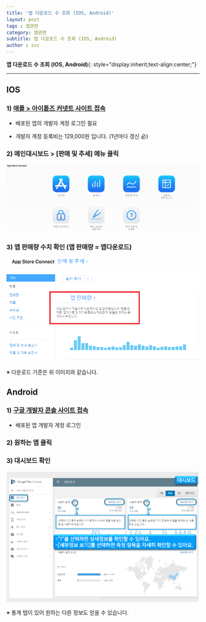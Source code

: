 ```yaml
---
title: '앱 다운로드 수 조회 (IOS, Android)'  
layout: post  
tags : 앱관련
category: 앱관련
subtitle: 앱 다운로드 수 조회 (IOS, Android)
author : ssc
---
```


**앱 다운로드 수 조회 (IOS, Android)**{: style="display:inherit;text-align:center;"}

---

## IOS

### 1) [애플 > 아이튠즈 커넷트 사이트 접속](https://itunesconnect.apple.com/login)

- 배포된 앱의 개발자 계정 로그인 필요

- 개발자 계정 등록비는 129,000원 입니다. (1년마다 갱신 必)

### 2) 메인대시보드 > [판매 및 추세] 메뉴 클릭

![Dashboard](/assets/images/post/Dashboard.PNG)

### 3) 앱 판매량 수치 확인 (앱 판매량 = 앱다운로드)

![downCnt](/assets/images/post/downCnt.PNG)

※ 다운로드 기준은 위 이미지와 같습니다.

## Android

### 1) [구글 개발자 콘솔 사이트 접속](https://play.google.com/apps/publish)

- 배포된 앱 개발자 계정 로그인

### 2) 원하는 앱 클릭


### 3) 대시보드 확인

![googleDown](/assets/images/post/googleDown.PNG)

※ 통계 탭이 있어 원하는 다른 정보도 얻을 수 있습니다.


